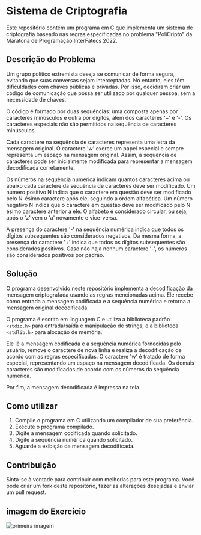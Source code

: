 # Sistema de Criptografia

Este repositório contém um programa em C que implementa um sistema de criptografia baseado nas regras especificadas no problema "PoliCripto" da Maratona de Programação InterFatecs 2022.

## Descrição do Problema

Um grupo político extremista deseja se comunicar de forma segura, evitando que suas conversas sejam interceptadas. No entanto, eles têm dificuldades com chaves públicas e privadas. Por isso, decidiram criar um código de comunicação que possa ser utilizado por qualquer pessoa, sem a necessidade de chaves.

O código é formado por duas sequências: uma composta apenas por caracteres minúsculos e outra por dígitos, além dos caracteres '+' e '-'. Os caracteres especiais não são permitidos na sequência de caracteres minúsculos.

Cada caractere na sequência de caracteres representa uma letra da mensagem original. O caractere 'w' exerce um papel especial e sempre representa um espaço na mensagem original. Assim, a sequência de caracteres pode ser inicialmente modificada para representar a mensagem decodificada corretamente.

Os números na sequência numérica indicam quantos caracteres acima ou abaixo cada caractere da sequência de caracteres deve ser modificado. Um número positivo N indica que o caractere em questão deve ser modificado pelo N-ésimo caractere após ele, seguindo a ordem alfabética. Um número negativo N indica que o caractere em questão deve ser modificado pelo N-ésimo caractere anterior a ele. O alfabeto é considerado circular, ou seja, após o 'z' vem o 'a' novamente e vice-versa.

A presença do caractere '-' na sequência numérica indica que todos os dígitos subsequentes são considerados negativos. Da mesma forma, a presença do caractere '+' indica que todos os dígitos subsequentes são considerados positivos. Caso não haja nenhum caractere '-', os números são considerados positivos por padrão.

## Solução

O programa desenvolvido neste repositório implementa a decodificação da mensagem criptografada usando as regras mencionadas acima. Ele recebe como entrada a mensagem codificada e a sequência numérica e retorna a mensagem original decodificada.

O programa é escrito em linguagem C e utiliza a biblioteca padrão `<stdio.h>` para entrada/saída e manipulação de strings, e a biblioteca `<stdlib.h>` para alocação de memória.

Ele lê a mensagem codificada e a sequência numérica fornecidas pelo usuário, remove o caractere de nova linha e realiza a decodificação de acordo com as regras especificadas. O caractere 'w' é tratado de forma especial, representando um espaço na mensagem decodificada. Os demais caracteres são modificados de acordo com os números da sequência numérica.

Por fim, a mensagem decodificada é impressa na tela.

## Como utilizar

1. Compile o programa em C utilizando um compilador de sua preferência.
2. Execute o programa compilado.
3. Digite a mensagem codificada quando solicitado.
4. Digite a sequência numérica quando solicitado.
5. Aguarde a exibição da mensagem decodificada.

## Contribuição

Sinta-se à vontade para contribuir com melhorias para este programa. Você pode criar um fork deste repositório, fazer as alterações desejadas e enviar um pull request.

## imagem do Exercício

![primeira imagem](sistema_de_Criptografia/file.jpeg)
